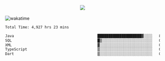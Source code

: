 <h1 align="center">
  <img src="https://readme-typing-svg.herokuapp.com/?font=Righteous&size=35&center=true&vCenter=true&width=500&height=70&duration=4000&lines=Hi!+%F0%9F%91%8B+I%27m+Ali%20Osman!;" />
</h1>


![wakatime](https://wakatime.com/share/@aliosmanoktar/3a8ffe71-6da4-4964-913b-2f09afbe53bf.svg?cache=none)
<!--START_SECTION:waka-->

```txt
Total Time: 4,927 hrs 23 mins

Java                                      ████████████████████▓░░░░   83.14 %
SQL                                       █▒░░░░░░░░░░░░░░░░░░░░░░░   05.82 %
XML                                       ▓░░░░░░░░░░░░░░░░░░░░░░░░   02.18 %
TypeScript                                ▒░░░░░░░░░░░░░░░░░░░░░░░░   01.53 %
Dart                                      ▒░░░░░░░░░░░░░░░░░░░░░░░░   01.41 %
```

<!--END_SECTION:waka-->



